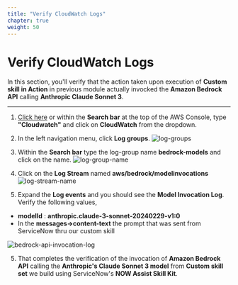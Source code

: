 ```yaml
---
title: "Verify CloudWatch Logs"
chapter: true
weight: 50
---
```


# Verify CloudWatch Logs 
In this section, you'll verify that the action taken upon execution of **Custom skill in Action** in previous module actually  invocked the **Amazon Bedrock API** calling **Anthropic Claude Sonnet 3**.

---
1. [Click here](https://console.aws.amazon.com/cloudwatch/home) or within the **Search bar** at the top of the AWS Console, type **"Cloudwatch"** and click on **CloudWatch** from the dropdown.

2. In the left navigation menu, click **Log groups**.
![log-groups](/images/cw-log-groups.png)

3. Within the **Search bar** type the log-group name **bedrock-models** and click on the name. 
![log-group-name](/images/cw-log-group-name.png)

4. Click on the **Log Stream** named **aws/bedrock/modelinvocations**
![log-stream-name](/images/cw-log-stream-name.png)

5. Expand the **Log events** and you should see the **Model Invocation Log**. Verify the following values,
- **modelId** : **anthropic.claude-3-sonnet-20240229-v1:0**
- In the **messages->content-text** the prompt that was sent from ServiceNow thru our custom skill

![bedrock-api-invocation-log](/images/cw-bedrock-api-invocation.png)

5. That completes the verification of the invocation of **Amazon Bedrock API** calling the **Anthropic's Claude Sonnet 3 model** from **Custom skill set** we build using ServiceNow's **NOW Assist Skill Kit**.
